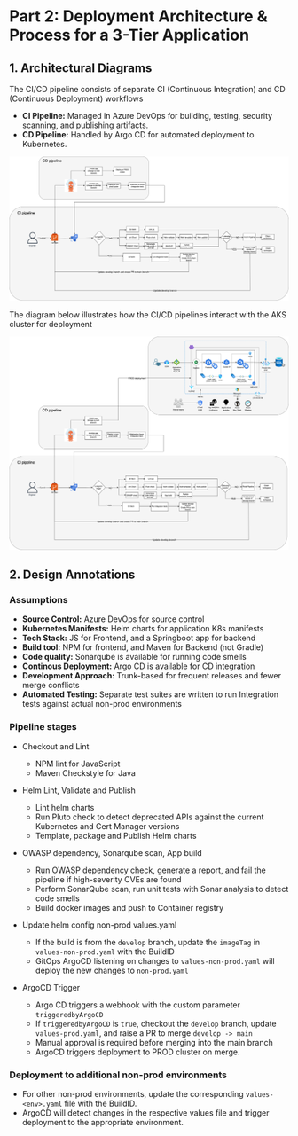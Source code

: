 # Part 2: Deployment Architecture & Process for a 3-Tier Application

## 1. Architectural Diagrams

The CI/CD pipeline consists of separate CI (Continuous Integration) and CD (Continuous Deployment) workflows

- **CI Pipeline:** Managed in Azure DevOps for building, testing, security scanning, and publishing artifacts.
- **CD Pipeline:** Handled by Argo CD for automated deployment to Kubernetes.

![Deployment Architecture](./README-assets/ci-cd-web-app.png)

The diagram below illustrates how the CI/CD pipelines interact with the AKS cluster for deployment

![Complete Architecture](./README-assets/aks-cluster-ci-cd-integration.png)

## 2. Design Annotations

### Assumptions

- **Source Control:** Azure DevOps for source control
- **Kubernetes Manifests:** Helm charts for application K8s manifests
- **Tech Stack:** JS for Frontend, and a Springboot app for backend
- **Build tool:** NPM for frontend, and Maven for Backend (not Gradle)
- **Code quality:** Sonarqube is available for running code smells
- **Continous Deployment:** Argo CD is available for CD integration
- **Development Approach:** Trunk-based for frequent releases and fewer merge conflicts
- **Automated Testing:** Separate test suites are written to run Integration tests against actual non-prod environments

### Pipeline stages

- Checkout and Lint

  - NPM lint for JavaScript
  - Maven Checkstyle for Java

- Helm Lint, Validate and Publish

  - Lint helm charts
  - Run Pluto check to detect deprecated APIs against the current Kubernetes and Cert Manager versions
  - Template, package and Publish Helm charts

- OWASP dependency, Sonarqube scan, App build

  - Run OWASP dependency check, generate a report, and fail the pipeline if high-severity CVEs are found
  - Perform SonarQube scan, run unit tests with Sonar analysis to detect code smells
  - Build docker images and push to Container registry

- Update helm config non-prod values.yaml

  - If the build is from the `develop` branch, update the `imageTag` in `values-non-prod.yaml` with the BuildID
  - GitOps ArgoCD listening on changes to `values-non-prod.yaml` will deploy the new changes to `non-prod.yaml`

- ArgoCD Trigger

  - Argo CD triggers a webhook with the custom parameter `triggeredbyArgoCD`
  - If `triggeredbyArgoCD` is `true`, checkout the `develop` branch, update `values-prod.yaml`, and raise a PR to merge `develop -> main`
  - Manual approval is required before merging into the main branch
  - ArgoCD triggers deployment to PROD cluster on merge.

### Deployment to additional non-prod environments

- For other non-prod environments, update the corresponding `values-<env>.yaml` file with the BuildID.
- ArgoCD will detect changes in the respective values file and trigger deployment to the appropriate environment.
